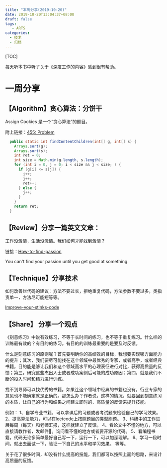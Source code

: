 ```yaml
---
title: "本周分享(2019-10-20)"
date: 2019-10-20T13:04:37+08:00
draft: false
tags: 
   - ARTS
categories:
  - 技术
  - 归档
---
```


[TOC]

每天听本书中听了关于《深度工作的内容》感到很有帮助。

<!--more-->

# 一周分享

## 【Algorithm】贪心算法：分饼干

 Assign Cookies 是一个“贪心算法”的题目。

附上链接：[455: Problem]([https://leetcode-cn.com/problems/assign-cookies/](https://leetcode-cn.com/problems/assign-cookies/)
)

```java
  public static int findContentChildren(int[] g, int[] s) {
    Arrays.sort(g);
    Arrays.sort(s);
    int ret = 0;
    int size = Math.min(g.length, s.length);
    for (int i = 0, j = 0; i < size && j < size; ) {
      if (g[i] <= s[j]) {
        i++;
        j++;
        ret++;
      } else {
        j++;
      }
    }
    return ret;
  }
```

## 【Review】分享一篇英文文章：

工作没激情，生活没激情。我们如何才能找到激情？

链接：[How-to-find-passion]([https://medium.com/publishous/the-brutally-honest-guide-to-finding-your-passion-792327f727ba](https://medium.com/publishous/the-brutally-honest-guide-to-finding-your-passion-792327f727ba)
)

You can't find your passion until you get good at something.

## 【Technique】分享技术

如何改善烂代码的建议：方法不要过长，拒绝重复代码，方法参数不要过多，类指责单一，方法尽可能短等等。

[Improve-your-stinks-code]([https://medium.com/better-programming/your-code-really-stinks-this-is-how-to-improve-it-3cfbb6b7785](https://medium.com/better-programming/your-code-really-stinks-this-is-how-to-improve-it-3cfbb6b7785)
)

## 【Share】 分享一个观点

《刻意练习》中说有效练习，不等于长时间的练习，也不等于重复练习。什么样的训练最有效的？有目的的练习。有目的的训练最重要的是要及时反馈。

什么是刻意练习的原则呢？首先要明确你的高绩效的目标，我想要实现哪方面能力的提升；其次，我们要尽可能找在这个领域中最优秀的专家，或者高手，或者经典书籍，目的能是够让我们和这个领域高水平的心理表征进行对比，获得高质量的反馈；第三，研究这些杰出人士或者成功案例后可能的成功原因；第四，就是我们不断的投入时间和精力进行训练。

找不到导师可以找优秀的书籍。如果连这个领域中经典的书籍也没有，行业专家的意见也不能确定就是正确的。那怎么办？作者说，这样的情况，就要回到刻意练习的本质，让自己的行为和结果之间建立即时的、高质量的反馈来提升技能。

例如：
1、自学专业书籍，可以拿课后的习题或者考试题来检验自己的学习效果。
2、提高算法能力，可以在leetcode上按照题目的类型刷题。
3、科研中的工作进展每周（每天）和老师汇报，这样就建立了反馈。
4、看论文中不懂的地方，可以直接请教作者，发邮件📩。询问看不懂的地方或者要开源的代码。
5、看编程书籍，代码无论多简单最好自己写一下，运行一下，可以加深理解。
6、学习一段时间，就出去面试一下，验证一下自己的水平和学习效果。
等等。

关于花了很多时间，却没有什么提高的技能，我们都可以按照上面的思路，来设计高质量的反馈。
